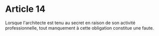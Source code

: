 # Article 14

Lorsque l'architecte est tenu au secret en raison de son activité professionnelle, tout manquement à cette obligation constitue une faute.
